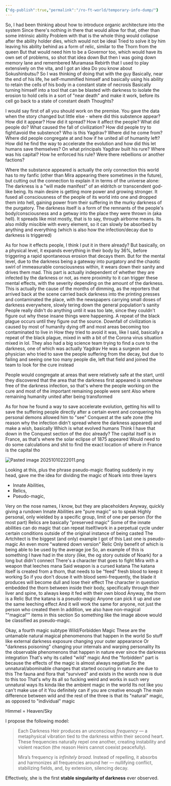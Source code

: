 ```yaml
---
{"dg-publish":true,"permalink":"/ro-ft-world/temporary-info-dump/"}
---
```




So, I had been thinking about how to introduce organic architecture into the system Since there's nothing in there that would allow for that, other than some intrinsic ability Problem with that is the whole thing would collapse after the ability holder dies, which would not be ideal Tried to solve it by him leaving his ability behind as a form of relic, similar to the Thorn from the queen But that would need him to be a Governor too, which would have its own set of problems, so shot that idea down But then I was going down memory lane and remembered Muramasa Rebirth that I used to play extensively on the vita, and I got an idea Do you know about Sokushinbutsu? So I was thinking of doing that with the guy Basically, near the end of his life, he self-mummified himself and basically using his ability to retain the cells of his body in a constant state of necrosis Basically turning himself into a tool that can be blasted with darkness to isolate the erosion to hold cells in a sort of "near death" and make it work, before its cell go back to a state of constant death Thoughts?

I would say first of all you should work on the premise. You gave the data when the story changed but little else - where did this substence appear? How did it appear? How did it spread? How it affect the people? What did people do? What caused the fall of civilization? How did people try to fight\avoid the substence? Who is this Yagdrav? Where did he come from? Where did people congregate at and how if he united all of humanity left? How did he find the way to accelerate the evolution and how did this let humans save themselves? On what principals Yagdrav built his rure? Where was his capital? How he enforced his rule? Were there rebellions or another factions?

Where the substance appeared is actually the only connection this world has to my fanfic (other than Mira appearing there sometimes in the future), but cutting out the connection to explain it in terms of the universe alone:
The darkness is a "will made manifest" of an eldritch or transcendent god-like being. Its main desire is getting more power and growing stronger. It fused all consciousness of the people of its world into one and dropped them into hell, gaining power from their suffering in the murky darkness of the purgatory. The darkness itself is a form of the remnants of the people's body/consciousness and a getway into the place they were thrown in (aka hell).
It spreads like mist mostly, that is to say, through airborne means. Its also mildly miscible with every element, so it can slowly be absorbed by anything and everything (which is also how the infection/decay due to darkness is triggered)

As for how it effects people, I think I put it in there already? But basically, on a physical level, it expands everything in their body by 36%, before triggering a rapid spontaneous erosion that decays them. But for the mental level, due to the darkness being a gateway into purgatory and the chaotic swirl of immeasurable consciousness within, it wears down their sanity and drives them mad. This part is actually independent of whether they are infected by the darkness or not, as mere proximity to it can trigger these mental effects, with the severity depending on the amount of the darkness.
This is actually the cause of the months of dimming, as the reporters that arrived back at the scene carried back darkness into the printing presses and contaminated the place, with the newspapers carrying small doses of darkness everywhere, slowly tering down the general population's sanity
People really didn't do anything until it was too late, since they couldn't figure out why these insane things were happening. A repeat of the black plague occurs until they figure out the source.
Downfall of civilization is caused by most of humanity dying off and most areas becoming too contaminated to live in
How they tried to avoid it was, like I said, basically a repeat of the black plague, mixed in with a bit of the Corona virus situation mixed in lol.
They also had a big science team trying to find a cure to the darkness, one of which was actually Yagdrav
He was a surgeon and physician who tried to save the people suffering from the decay, but due to failing and seeing one too many people die, left that field and joined the team to look for the cure instead

People would congregate at areas that were relatively safe at the start, until they discovered that the area that the darkness first appeared is somehow free of the darkness infection, so that's where the people working on the cure and most of the important remaining people were sent
Also where remaining humanity united after being transformed

As for how he found a way to save accelerate evolution, getting his will to save the suffering people directly after a certain event and conquering his personal demons allowed him to "see" Conquest at the safe zone (the reason why the infection didn't spread where the darkness appeared) and make a wish, basically
Which is what evolved humans
Think I have that down in the Conquest section of the doc already?
The capital itself is in France, as that's where the solar eclipse of 1875 appeared
Would need to do some calculations and shit to find the exact location of where in France is the capital tho

![Pasted image 20251010222011.png](/img/user/RoFT%20World/Pasted%20image%2020251010222011.png)

Looking at this, plus the phrase pseudo-magic floating suddenly in my head, gave me the idea for dividing the magic of Noark into three layers

- Innate Abilities,
- Relics,
- Pseudo-magic,

Very on the nose names, I know, but they are placeholders Anyway, quickly giving a rundown Innate Abilities are "pure magic" so to speak Highly personal, only wielded by a specific group, limit of one per person (for the most part) Relics are basically "preserved magic" Some of the innate abilities can do magic that can repeat itself/work in a perpetual cycle under certain conditions outside of the original instance of being casted The Artchitect is the biggest (and only) example I got of this Last one is pseudo-magic An even more "watered down version" Relic Only benefit of which is being able to be used by the average joe So, an example of this is something I have had in the story (like, the og story outside of Noark) for a long but didn't connect There's a character that goes to fight Mira with a weapon that leeches mana Said weapon is a cursed katana The katana itself is created from a thorn, that needs to be "feed" fresh blood to keep it working So if you don't douse it with blood semi-frequently, the blade it produces will become dull and lose their effect The character in question embedded the thorn between inside their body, specifically through their liver and spine, to always keep it fed with their own blood Anyway, the thorn is a Relic But the katana is a pseudo-magic Anyone can pick it up and use the same leeching effect And it will work the same for anyone, not just the person who created them In addition, we also have non-magical ""magical"" items in this section So something like the image above would be classified as pseudo-magic.

Okay, a fourth magic subtype
Wild/Forbidden Magic
These are the untamable natural magical phenomenons that happen in the world
So stuff like external darkness exposure changing your outer appearance
Or "darkness poisoning" changing your internals and warping personality
Its the observable phenomenons that happen in nature ever since the darkness integration
That's why its called "wild" magic
And the "forbidden" part is because the effects of the magic is almost always negative
So the unnatural/abominable changes that started occuring in nature are due to this
The fauna and flora that "survived" and exists in the words now is due to this too
That's why its all so fucking weird and works in such very unnatural ways 
Its kinda like the ambient magic in the world
Its not like you can't make use of it
You definitely can if you are creative enough
The main difference between wild and the rest of the three is that its "natural" magic, as opposed to "individual" magic

Himmel = Heaven/Sky

I propose the following model:

> Each Darkness Heir produces an unconscious _frequency_ — a metaphysical vibration tied to the darkness within their second heart. These frequencies naturally repel one another, creating instability and violent reaction (the reason Heirs cannot coexist peacefully).
> 
> Mira’s frequency is _infinitely broad_. Instead of repelling, it absorbs and harmonizes all frequencies around her — nullifying conflict, stabilizing fields, and, by extension, silencing decay.

Effectively, she is the first **stable singularity of darkness** ever observed.